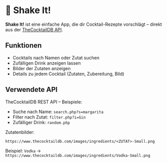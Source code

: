 # 🍹 Shake It!

**Shake It!** ist eine einfache App, die dir Cocktail-Rezepte vorschlägt – direkt aus der [TheCocktailDB API](https://www.thecocktaildb.com/api.php).

## Funktionen

- Cocktails nach Namen oder Zutat suchen
- Zufälligen Drink anzeigen lassen
- Bilder der Zutaten anzeigen
- Details zu jedem Cocktail (Zutaten, Zubereitung, Bild)

## Verwendete API

TheCocktailDB REST API – Beispiele:

- Suche nach Name: `search.php?s=margarita`
- Filter nach Zutat: `filter.php?i=Gin`
- Zufälliger Drink: `random.php`

Zutatenbilder:
```
https://www.thecocktaildb.com/images/ingredients/<ZUTAT>-Small.png
```

Beispiel: `Vodka` →  
`https://www.thecocktaildb.com/images/ingredients/Vodka-Small.png`

